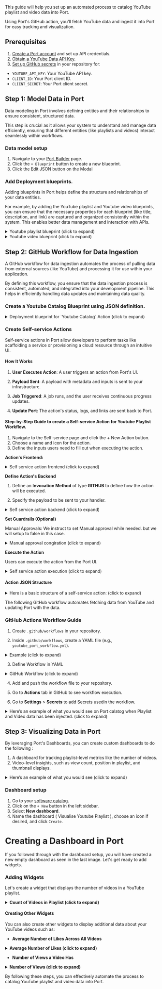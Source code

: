 This guide will help you set up an automated process to catalog YouTube playlist and video data into Port.

Using Port's GitHub action, you’ll fetch YouTube data and ingest it into Port for easy tracking and visualization.

  
## Prerequisites

1. [Create a Port account](https://app.getport.io) and set up API credentials.
2. [Obtain a YouTube Data API Key](https://console.cloud.google.com/apis/credentials).
3. [Set up GitHub secrets](https://docs.github.com/en/actions/security-guides/encrypted-secrets) in your repository for:

-  `YOUTUBE_API_KEY`: Your YouTube API key.
-  `CLIENT_ID`: Your Port client ID.
-  `CLIENT_SECRET`: Your Port client secret.

  
## Step 1: Model Data in Port

Data modeling in Port involves defining entities and their relationships to ensure consistent, structured data. 

This step is crucial as it allows your system to understand and manage data efficiently, ensuring that different entities (like playlists and videos) interact seamlessly within workflows.

### Data model setup
1. Navigate to your [Port Builder](https://app.getport.io/settings/data-model) page.
2. Click the `+ Blueprint` button to create a new blueprint.
3. Click the Edit JSON button on the Modal


### Add Deployment blueprints.

Adding blueprints in Port helps define the structure and relationships of your data entities. 

For example, by adding the YouTube playlist and Youtube video blueprints, you can ensure that the necessary properties for each blueprint (like title, description, and link) are captured and organized consistently within the system. This enables better data management and interaction with APIs.

<details>
<summary>Youtube playlist blueprint (click to expand)</summary>

```json showLineNumbers
{
  "identifier": "youtube_playlist",
  "title": "YouTube Playlist",
  "icon": "YouTube",
  "schema": {
    "properties": {
      "link": {
        "type": "string",
        "title": "Playlist Link",
        "format": "url",
        "description": "The URL link to the YouTube playlist."
      },
      "playlistDescription": {
        "type": "string",
        "title": "Playlist Description",
        "description": "A detailed description of the YouTube playlist."
      },
      "publishedAt": {
        "type": "string",
        "title": "Publish Date",
        "format": "date-time",
        "description": "The date and time when the playlist was published."
      },
      "channelId": {
        "type": "string",
        "title": "Channel ID",
        "description": "The ID of the YouTube channel that owns the playlist."
      },
      "channelTitle": {
        "type": "string",
        "title": "Channel Title",
        "description": "The title of the YouTube channel that owns the playlist."
      },
      "thumbnails": {
        "type": "object",
        "title": "Thumbnails",
        "description": "Various resolution thumbnails for the playlist.",
        "properties": {
          "default": {
            "type": "string",
            "title": "Default Thumbnail",
            "description": "URL for the default thumbnail image."
          },
          "medium": {
            "type": "string",
            "title": "Medium Thumbnail",
            "description": "URL for the medium-sized thumbnail image."
          },
          "high": {
            "type": "string",
            "title": "High Thumbnail",
            "description": "URL for the high-resolution thumbnail image."
          },
          "standard": {
            "type": "string",
            "title": "Standard Thumbnail",
            "description": "URL for the standard thumbnail image."
          }
        }
      },
      "localized": {
        "type": "object",
        "title": "Localized Information",
        "description": "Localized title and description for different regions.",
        "properties": {
          "title": {
            "type": "string",
            "title": "Localized Title",
            "description": "The localized title of the playlist."
          },
          "description": {
            "type": "string",
            "title": "Localized Description",
            "description": "The localized description of the playlist."
          }
        }
      }
    },
    "required": [
      "playlistDescription",
      "publishedAt",
      "channelId",
      "channelTitle"
    ]
  },
  "mirrorProperties": {},
  "calculationProperties": {},
  "aggregationProperties": {},
  "relations": {}
}
```

</details>

<details>
<summary>Youtube video blueprint (click to expand)</summary>

```json showLineNumbers
{
  "identifier": "youtube_video",
  "title": "YouTube Video",
  "icon": "YouTube",
  "schema": {
    "properties": {
      "link": {
        "type": "string",
        "title": "Video Link",
        "format": "url",
        "description": "The URL link to the YouTube video."
      },
      "duration": {
        "type": "string",
        "title": "Video Duration",
        "description": "The duration of the YouTube video."
      },
      "videoDescription": {
        "type": "string",
        "title": "Video Description",
        "description": "A detailed description of the YouTube video."
      },
      "publishedAt": {
        "type": "string",
        "title": "Publish Date",
        "format": "date-time",
        "description": "The date and time when the video was published."
      },
      "position": {
        "type": "number",
        "title": "Position in Playlist",
        "description": "The video's position in the playlist."
      },
      "likes": {
        "type": "number",
        "title": "Like Count",
        "description": "The number of likes on the video."
      },
      "views": {
        "type": "number",
        "title": "View Count",
        "description": "The number of views on the video."
      },
      "comments": {
        "type": "number",
        "title": "Comment Count",
        "description": "The number of comments on the video."
      },
      "thumbnails": {
        "type": "object",
        "title": "Thumbnails",
        "description": "Various resolution thumbnails for the video.",
        "properties": {
          "default": {
            "type": "string",
            "title": "Default Thumbnail",
            "description": "URL for the default thumbnail image."
          },
          "medium": {
            "type": "string",
            "title": "Medium Thumbnail",
            "description": "URL for the medium-sized thumbnail image."
          },
          "high": {
            "type": "string",
            "title": "High Thumbnail",
            "description": "URL for the high-resolution thumbnail image."
          },
          "standard": {
            "type": "string",
            "title": "Standard Thumbnail",
            "description": "URL for the standard thumbnail image."
          },
          "maxres": {
            "type": "string",
            "title": "Max Resolution Thumbnail",
            "description": "URL for the maximum resolution thumbnail image."
          }
        }
      },
      "videoOwnerChannelTitle": {
        "type": "string",
        "title": "Channel Title",
        "description": "The title of the channel that owns the video."
      },
      "videoOwnerChannelId": {
        "type": "string",
        "title": "Channel ID",
        "description": "The ID of the channel that owns the video."
      }
    },
    "required": [
      "videoDescription",
      "publishedAt",
      "duration",
      "link"
    ]
  },
  "mirrorProperties": {},
  "calculationProperties": {},
  "aggregationProperties": {},
  "relations": {
    "playlist": {
      "title": "Playlist",
      "many": false,
      "target": "youtube_playlist",
      "required": true
    }
  }
}

```

<center>
	<img  src='/img/data_model_blueprints.png'  border='1px'  />
</center>

</details>

  
## Step 2: GitHub Workflow for Data Ingestion

A GitHub workflow for data ingestion automates the process of pulling data from external sources (like YouTube) and processing it for use within your application. 

By defining this workflow, you ensure that the data ingestion process is consistent, automated, and integrated into your development pipeline. This helps in efficiently handling data updates and maintaining data quality.

### Create a Youtube Catalog Blueprint using JSON definition.

<details>

<summary>Deployment blueprint for `Youtube Catalog` Action (click to expand)</summary>

```yaml showLineNumbers
{
  "identifier": "youtubecatalog",
  "title": "YouTubeCatalogAutomation",
  "icon": "Github",
  "schema": {
    "properties": {
      "service_name": {
        "icon": "Github",
        "title": "Service Name",
        "type": "string",
        "description": "All Uppercase"
      }
    },
    "required": [
      "service_name"
    ]
  },
  "mirrorProperties": {},
  "calculationProperties": {},
  "aggregationProperties": {},
  "relations": {}
}

```

<center>
	<img  src='/img/catalog_blueprint.png'  border='1px'  />
</center>

</details>

 
### Create Self-service Actions

Self-service actions in Port allow developers to perform tasks like scaffolding a service or provisioning a cloud resource through an intuitive UI.

#### How It Works

1.  **User Executes Action**: A user triggers an action from Port's UI.

2.  **Payload Sent**: A payload with metadata and inputs is sent to your infrastructure.

3.  **Job Triggered**: A job runs, and the user receives continuous progress updates.

4.  **Update Port**: The action's status, logs, and links are sent back to Port.

#### Step-by-Step Guide to create a Self-service Action for Youtube Playlist Workflow.

1. Navigate to the Self-service page and click the + New Action button.
2. Choose a name and icon for the action.
3. Define the inputs users need to fill out when executing the action.

  
**Action's Frontend:**

<details>
<summary>Self service action frontend (click to expand)</summary>

```json

  {
  "identifier": "create_youtube_catalog",
  "title": "Create YouTube Catalog",
  "icon": "Github",
  "description": "Self Service Action for YouTube Catalog Workflow",
  "trigger": {
    "type": "self-service",
    "operation": "CREATE",
    "userInputs": {
      "properties": {
        "service_name": {
          "icon": "DefaultProperty",
          "title": "Service Name",
          "type": "string"
        }
      },
      "required": [
        "service_name"
      ]
    }
  }
}
```

</details>


**Define Action's Backend**

1. Define an **Invocation Method** of type **GITHUB** to define how the action will be executed.

2. Specify the payload to be sent to your handler.

<details>
<summary> Self service action backend (click to expand)</summary>

```json
{
  "invocationMethod": {
    "type": "GITHUB",
    "org": "your-github-org",
    "repo": "your-github-repo",
    "workflow": "your-workflow-file.yml",
    "workflowInputs": {
      "port_context": {
        "entity": "{{.entity}}",
        "blueprint": "{{.action.blueprint}}",
        "runId": "{{.run.id}}",
        "trigger": "{{ .trigger }}"
      }
    },
    "reportWorkflowStatus": true
  }
}
```

</details>

**Set Guardrails (Optional)**

Manual Approvals: We instruct to set Manual approval while needed. but we will setup to false in this case.  

<details>
<summary>Manual approval congiration (click to expand)</summary>

```json
{
  "requiredApproval": false
}
```
</details>

 
**Execute the Action**

Users can execute the action from the Port UI.

<details>

<summary>Self service action execution (click to expand)</summary>

```json
{
  "status": "SUCCESS",
  "logMessage": "YouTube Data created/Updated",
  "links": [
    {
      "name": "GitHub Workflow",
      "url": "https://github.com/your-github-org/your-github-repo/actions/runs/123456789"
    }
  ]
}
```

</details>

#### Action JSON Structure

<details>

<summary> Here is a basic structure of a self-service action: (click to expand)</summary>

```json


{
  "identifier": "create_youtube_catalog",
  "title": "Create YouTube Catalog",
  "icon": "Github",
  "description": "Automate YouTube Catalog Workflow",
  "trigger": {
    "type": "self-service",
    "operation": "CREATE",
    "userInputs": {
      "properties": {
        "service_name": {
          "icon": "DefaultProperty",
          "title": "Service Name",
          "type": "string"
        }
      },
      "required": [
        "service_name"
      ]
    }
  },
  "invocationMethod": {
    "type": "GITHUB",
    "org": "your-github-org",
    "repo": "your-github-repo",
    "workflow": "your-workflow-file.yml",
    "workflowInputs": {
      "port_context": {
        "entity": "{{.entity}}",
        "blueprint": "{{.action.blueprint}}",
        "runId": "{{.run.id}}",
        "trigger": "{{ .trigger }}"
      }
    },
    "reportWorkflowStatus": true
  },
  "requiredApproval": false
}
```

<center>

  <img  src='/img/portaction.png'  border='1px'  />

</center>

</details>
  
The following GitHub workflow automates fetching data from YouTube and updating Port with the data.


### GitHub Actions Workflow Guide

1. Create `.github/workflows` in your repository.

2. Inside `.github/workflows`, create a YAML file (e.g., `youtube_port_workflow.yml`).

<details>

<summary>Example (click to expand)</summary>

```

<repository-root>/

      └── .github/

          └── workflows/

              └── <workflow-file>.yml

```

</details>

3. Define Workflow in YAML

<details>
<summary>GitHub Workflow (click to expand)</summary>

```yaml showLineNumbers
name: Update YouTube Playlist and Video Entities in Port

on:
  workflow_dispatch:
    inputs:
      port_context:
        required: false
        description:
          Who triggered the action and general context (blueprint, run id, etc...)
        type: string 

jobs:
  update_port_entities:
    runs-on: ubuntu-latest
    steps:
      - name: Check out the code
        uses: actions/checkout@v2

      - name: Install dependencies
        run: |
          sudo apt-get update
          sudo apt-get install -y jq

      - name: Fetch YouTube Playlist and Video Data
        env:
          YOUTUBE_API_KEY: ${{ secrets.YOUTUBE_API_KEY }}
        run: |
          PLAYLIST_ID="PL5ErBr2d3QJH0kbwTQ7HSuzvBb4zIWzhy"
          
          # Fetch playlist details
          playlist_response=$(curl -s "https://youtube.googleapis.com/youtube/v3/playlists?part=snippet,contentDetails&id=$PLAYLIST_ID&key=$YOUTUBE_API_KEY")
          playlist_title=$(echo $playlist_response | jq -r '.items[0].snippet.title')
          playlist_description=$(echo $playlist_response | jq -r '.items[0].snippet.description // "No description available"')
          playlist_published_at=$(echo $playlist_response | jq -r '.items[0].snippet.publishedAt')
          playlist_channel_id=$(echo $playlist_response | jq -r '.items[0].snippet.channelId')
          playlist_channel_title=$(echo $playlist_response | jq -r '.items[0].snippet.channelTitle')
          playlist_link="https://www.youtube.com/playlist?list=$PLAYLIST_ID"

          # Save playlist data in JSON format compatible with Port
          playlist_json=$(jq -n --arg id "$PLAYLIST_ID" \
                              --arg title "$playlist_title" \
                              --arg link "$playlist_link" \
                              --arg description "$playlist_description" \
                              --arg publishedAt "$playlist_published_at" \
                              --arg channelId "$playlist_channel_id" \
                              --arg channelTitle "$playlist_channel_title" \
                              '{
                                identifier: $id,
                                blueprint: "youtube_playlist",
                                title: $title,
                                description: $description,
                                properties: {
                                  playlistTitle: $title,
                                  link: $link,
                                  playlistDescription: $description,
                                  publishedAt: $publishedAt,
                                  channelId: $channelId,
                                  channelTitle: $channelTitle
                                }
                              }')

          # Initialize combined JSON array with the playlist as the first element
          combined_json=$(jq -n --argjson playlist "$playlist_json" '[$playlist]')

          # Fetch video details for each video in the playlist
          video_data=$(curl -s "https://youtube.googleapis.com/youtube/v3/playlistItems?part=snippet,contentDetails&maxResults=10&playlistId=$PLAYLIST_ID&key=$YOUTUBE_API_KEY")

          # Function to convert ISO 8601 duration to H:MM:SS format
          convert_duration() {
            local duration=$1
            local hours=$(echo $duration | grep -oP '(?<=PT)(\d+)H' | grep -oP '\d+')
            local minutes=$(echo $duration | grep -oP '(?<=T|\d)M' | grep -oP '\d+')
            local seconds=$(echo $duration | grep -oP '(?<=M|\d)S' | grep -oP '\d+')
            printf "%s:%02d:%02d" "${hours:-0}" "${minutes:-0}" "${seconds:-0}"
          }

          # Loop through each video, gather details, and format JSON for Port
          for video_id in $(echo $video_data | jq -r '.items[].contentDetails.videoId'); do
            video_response=$(curl -s "https://youtube.googleapis.com/youtube/v3/videos?part=snippet,contentDetails,statistics&id=$video_id&key=$YOUTUBE_API_KEY")

            title=$(echo $video_response | jq -r '.items[0].snippet.title')
            description=$(echo $video_response | jq -r '.items[0].snippet.description // "No description available"')
            publishedAt=$(echo $video_response | jq -r '.items[0].snippet.publishedAt')
            raw_duration=$(echo $video_response | jq -r '.items[0].contentDetails.duration')
            duration=$(convert_duration $raw_duration)
            likes=$(echo $video_response | jq -r '.items[0].statistics.likeCount // 0')
            views=$(echo $video_response | jq -r '.items[0].statistics.viewCount // 0')
            comments=$(echo $video_response | jq -r '.items[0].statistics.commentCount // 0')
            link="https://www.youtube.com/watch?v=$video_id"

            video_json=$(jq -n --arg id "$video_id" \
                               --arg title "$title" \
                               --arg link "$link" \
                               --arg description "$description" \
                               --arg publishedAt "$publishedAt" \
                               --arg duration "$duration" \
                               --arg likes "$likes" \
                               --arg views "$views" \
                               --arg comments "$comments" \
                               --arg playlist_id "$PLAYLIST_ID" \
                               '{
                                 identifier: $id,
                                 blueprint: "youtube_video",
                                 title: $title,
                                 description:$title
                                 properties: {
                                   videoTitle: $title,
                                   link: $link,
                                   videoDescription: $description,
                                   publishedAt: $publishedAt,
                                   duration: $duration,
                                   likes: $likes,
                                   views: $views,
                                   comments: $comments
                                 },
                                 relations: {
                                   playlist: $playlist_id
                                 }
                               }')

            # Append each video JSON to the combined JSON array
            combined_json=$(echo $combined_json | jq --argjson video "$video_json" '. + [$video]')
          done

          # Save the combined JSON array to the environment variable for Port
          echo $combined_json > port_entities.json
          echo "entities=$(jq -c . port_entities.json)" >> $GITHUB_ENV

      - name: Bulk Create/Update YouTube Playlist and Video Entities in Port
        uses: port-labs/port-github-action@v1
        with:
          clientId: ${{ secrets.PORT_CLIENT_ID }}
          clientSecret: ${{ secrets.PORT_CLIENT_SECRET }}
          baseUrl: https://api.getport.io
          operation: BULK_UPSERT
          entities: ${{ env.entities }}

      - name: Inform completion of request to Create / Update Catalog in Port
        uses: port-labs/port-github-action@v1
        with:
          clientId: ${{ secrets.PORT_CLIENT_ID }}
          clientSecret: ${{ secrets.PORT_CLIENT_SECRET }}
          baseUrl: https://api.getport.io
          operation: PATCH_RUN
          status: "SUCCESS"
          runId: ${{fromJson(inputs.port_context).runId}}
          logMessage: "Youtube Data created/Updated Successfully"
```

</details>


4. Add and push the workflow file to your repository.

5. Go to **Actions** tab in GitHub to see workflow execution.

6. Go to **Settings** > **Secrets** to add Secrets usedin the workflow.

  
<details>

<summary>Here’s an example of what you would see on Port calatog when Playlist and Video data has been injected. (click to expand)</summary>

<center>
<img  src='/img/playlist_catalog.png'  border='1px'  />
</center>
<center>
<img  src='/img/playlist_details.png'  border='1px'  />
</center>
<center>
<img  src='/img/videos_catalog.png'  border='1px'  />
</center>
<center>
<img  src='/img/videos_details.png'  border='1px'  />
</center>
</details>

  
## Step 3: Visualizing Data in Port

By leveraging Port's Dashboards, you can create custom dashboards to do the following :
1. A dashboard for tracking playlist-level metrics like the number of videos.
2. Video-level insights, such as view count, position in playlist, and thumbnail displays.

<details>

<summary> Here’s an example of what you would see (click to expand)</summary>

<center>
<img  src='/img/visualize.png'  border='1px'  />
</center>
 
</details>


### Dashboard setup

1. Go to your [software catalog](https://app.getport.io/organization/catalog).
2. Click on the `+ New` button in the left sidebar.
3. Select **New dashboard**.
4. Name the dashboard ( Visualise Youtube Playlist ), choose an icon if desired, and click `Create`.

# Creating a Dashboard in Port

If you followed through with the dashboard setup, you will have created a new empty dashboard as seen in the last image. Let's get ready to add widgets.

### Adding Widgets

Let's create a widget that displays the number of videos in a YouTube playlist.

<details>
<summary><b>Count of Videos in Playlist (click to expand)</b></summary>

1. Click `+ Widget` and select **Number Chart**.
2. Title: `Number of Videos`. (add the `Metric` icon).
3. Description: `Shows the number of videos on the playlist` (optional).
4. Select `Count entities` for the **Chart type**.
5. Choose **YouTube Video** as the **Blueprint**.
6. Select `count` for the **Function**.

    <center>
    <img src="/img/video_counts.png" border="1px" />
    </center>
  
7. Click `Save`.

</details>

#### Creating Other Widgets

You can also create other widgets to display additional data about your YouTube videos such as:

- **Average Number of Likes Across All Videos**

<details>
<summary><b>Average Number of Likes (click to expand)</b></summary>

1. Click `+ Widget` and select **Number Chart**.
2. Title: `Average Likes`. (add the `Metric` icon).
3. Description: `Shows the average number of likes across all videos` (optional).
4. Select `Agregate by property` for the **Chart type**.
5. Choose **YouTube Video** as the **Blueprint**.
6. Select `Like Count` for the **Property**.
6. Select `Average` for the **Function**.
7. Select `total` for the **Average of**.

    <center>
    <img src="/img/average_likes.png" border="1px" />
    </center>
  
7. Click `Save`.

</details>

- **Number of Views a Video Has**

<details>
<summary><b>Number of Views (click to expand)</b></summary>

1. Click `+ Widget` and select **Number Chart**.
2. Title: `Total Views`. (add the `Metric` icon).
3. Description: `Shows the total number of views for all videos` (optional).
4. Select `Agregate by property` for the **Chart type**.
5. Choose **YouTube Video** as the **Blueprint**.
6. Select `View Count` for the **Property**.
6. Select `Sum` for the **Function**.

    <center>
    <img src="/img/total_views.png" border="1px" />
    </center>
  
7. Click `Save`.

</details>

By following these steps, you can effectively automate the process to catalog YouTube playlist and video data into Port.
